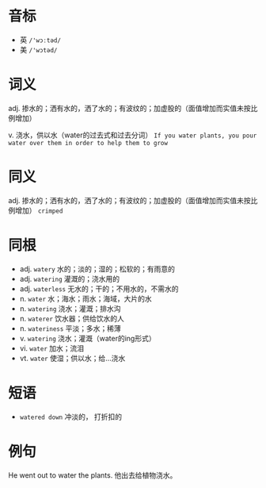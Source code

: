 # 音标

- 英 `/'wɔːtəd/`
- 美 `/'wɔtəd/`

# 词义

adj. 掺水的；洒有水的，洒了水的；有波纹的；加虚股的（面值增加而实值未按比例增加）


v. 浇水，供以水（water的过去式和过去分词）
`If you water plants, you pour water over them in order to help them to grow`

# 同义

adj. 掺水的；洒有水的，洒了水的；有波纹的；加虚股的（面值增加而实值未按比例增加）
`crimped`

# 同根

- adj. `watery` 水的；淡的；湿的；松软的；有雨意的
- adj. `watering` 灌溉的；浇水用的
- adj. `waterless` 无水的；干的；不用水的，不需水的
- n. `water` 水；海水；雨水；海域，大片的水
- n. `watering` 浇水；灌溉；排水沟
- n. `waterer` 饮水器；供给饮水的人
- n. `wateriness` 平淡；多水；稀薄
- v. `watering` 浇水；灌溉（water的ing形式）
- vi. `water` 加水；流泪
- vt. `water` 使湿；供以水；给…浇水

# 短语

- `watered down` 冲淡的， 打折扣的

# 例句

He went out to water the plants.
他出去给植物浇水。


